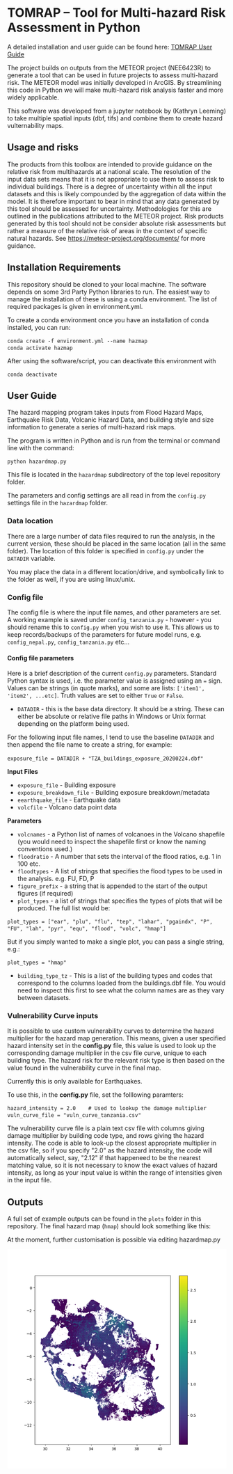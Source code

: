 # TOMRAP – Tool for Multi-hazard Risk Assessment in Python

A detailed installation and user guide can be found here: [TOMRAP User Guide](https://britishgeologicalsurvey.github.io/TOMRAP/)

The project builds on outputs from the METEOR project (NEE6423R) to generate a tool that can be used in future projects to assess multi-hazard risk. The METEOR model was initially developed in ArcGIS. By streamlining this code in Python we will make multi-hazard risk analysis faster and more widely applicable.

This software was developed from a jupyter notebook by (Kathryn Leeming) to take multiple spatial inputs (dbf, tifs) and combine them to create hazard vulternability maps.


## Usage and risks

The products from this toolbox are intended to provide guidance on the relative risk from multihazards at a national scale.  The resolution of the input data sets means that it is not appropriate to use them to assess risk to individual buildings. There is a degree of uncertainty within all the input datasets and this is likely compounded by the aggregation of data within the model. It is therefore important to bear in mind that any data generated by this tool should be assessed for uncertainty.  Methodologies for this are outlined in the publications attributed to the METEOR project.  Risk products generated by this tool should not be consider absolute risk assessments but rather a measure of the relative risk of areas in the context of specific natural hazards. See https://meteor-project.org/documents/ for more guidance.


## Installation Requirements

This repository should be cloned to your local machine. The software depends on some 3rd Party Python 
libraries to run. The easiest way to manage the installation of these is using a conda environment.
The list of required packages is given in environment.yml.

To create a conda environment once you have an installation of conda installed, you can run:

```
conda create -f environment.yml --name hazmap
conda activate hazmap
```

After using the software/script, you can deactivate this environment with

```
conda deactivate
```


## User Guide

The hazard mapping program takes inputs from Flood Hazard Maps, Earthquake Risk Data, Volcanic Hazard Data, and
building style and size information to generate a series of multi-hazard risk maps. 

The program is written in Python and is run from the terminal or command line with the command:

```
python hazardmap.py
```

This file is located in the `hazardmap` subdirectory of the top level repository folder.

The parameters and config settings are all read in from the `config.py` settings file in the `hazardmap` folder.

### Data location

There are a large number of data files required to run the analysis, in the current version, these should be placed in the same location (all in the same folder). The location of this folder is specified in `config.py` under the `DATADIR` variable. 

You may place the data in a different location/drive, and symbolically link to the folder as well, if you are using linux/unix.


### Config file

The config file is where the input file names, and other parameters are set. A working example is saved under `config_tanzania.py` - however - you should rename this to `config.py` when you wish to use it. This allows us to keep records/backups of the parameters for future model runs, e.g. `config_nepal.py`, `config_tanzania.py` etc...


#### Config file parameters

Here is a brief description of the current  `config.py` parameters. Standard Python syntax is used, i.e. the parameter value is assigned using an `=` sign. Values can be strings (in quote marks), and some are lists: `['item1', 'item2', ...etc]`. Truth values are set to either `True` or `False`. 


 - `DATADIR`  - this is the base data directory. It should be a string. These can either be absolute or relative file paths in Windows or Unix format depending on the platform being used.

For the following input file names, I tend to use the baseline `DATADIR` and then append the file name to create a string, for example:

`exposure_file = DATADIR + "TZA_buildings_exposure_20200224.dbf"`

**Input Files**

 - `exposure_file`  - Building exposure
 - `exposure_breakdown_file`  - Building exposure breakdown/metadata
 - `eearthquake_file`  -  Earthquake data
 - `volcfile`  - Volcano data point data

**Parameters**

 - `volcnames`  - a Python list of names of volcanoes in the Volcano shapefile (you would need to inspect the shapefile first or know the naming conventions used.)
 - `floodratio`  -  A number that sets the interval of the flood ratios, e.g. 1 in 100 etc. 
 - `floodtypes`  -  A list of strings that specifies the flood types to be used in the analysis. e.g. FU, FD, P
 - `figure_prefix`  - a string that is appended to the start of the output figures (if required)
 - `plot_types`  - a list of strings that specifies the types of plots that will be produced. The full list would be:

```
plot_types = ["ear", "plu", "flu", "tep", "lahar", "pgaindx", "P", "FU", "lah", "pyr", "equ", "flood", "volc", "hmap"]
```

But if you simply wanted to make a single plot, you can pass a single string, e.g.:
 
```
plot_types = "hmap"
```

 - `building_type_tz`  -  This is a list of the building types and codes that correspond to the columns loaded from the buildings.dbf file. You would need to inspect this first to see what the column names are as they vary between datasets.

### Vulnerability Curve inputs

It is possible to use custom vulnerability curves to determine the hazard multiplier for the hazard map generation. This means, given a user
specified hazard intensity set in the **config.py** file, this value is used to look up the corresponding damage multiplier in the csv file curve,
unique to each building type. The hazard risk for the relevant risk type is then based on the value found in the vulnerability curve in the final map.

Currently this is only available for Earthquakes.

To use this, in the **config.py** file, set the folllowing paramters:

```
hazard_intensity = 2.0    # Used to lookup the damage multiplier 
vuln_curve_file = "vuln_curve_tanzania.csv"
```

The vulnerability curve file is a plain text csv file with columns giving damage multiplier by building code type, and
rows giving the hazard intensity. The code is able to look-up the closest appropriate multiplier in the csv file,
so if you specify "2.0" as the hazard intensity, the code will automatically select, say, "2.12" if that happeneed to be the 
nearest matching value, so it is not necessary to know the exact values of hazard intensity, as long as your input value
is within the range of intensities given in the input file.
 
## Outputs

A full set of example outputs can be found in the `plots` folder in this repository. The final hazard map (`hmap`) should look something like this:

At the moment, further customisation is possible via editing hazardmap.py

![hmap](plots/output_hmap.png)
